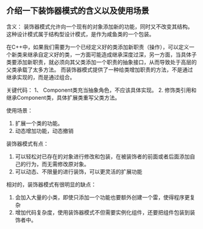 ## 介绍一下装饰器模式的含义以及使用场景

含义： 装饰器模式允许向一个现有的对象添加新的功能，同时又不改变其结构。这种设计模式属于结构型设计模式，是作为咸鱼类的一个包装。

在C++中，如果我们需要为一个已经定义好的类添加新职责（操作），可以定义一个新类来继承自定义好的类，一方面可能造成继承深度过深，另一方面，当具体子类要添加新职责，就必须向其父类添加一个职责的抽象接口，从而导致处于高层的父类承载了太多方法。
而装饰器模式提供了一种给类增加职责的方法，不是通过继承实现的，而是通过组合。

关键代码： 1、 Component类充当抽象角色，不应该具体实现。 2. 修饰类引用和继承Component类，具体扩展类重写父类方法。



使用场景：

1. 扩展一个类的功能。
2. 动态增加功能，动态撤销

装饰器模式有点：
1. 可以轻松对已存在的对象进行修改和包装，在被装饰者的前面或者后面添加自己的行为，而无需修改原对象。
2. 可以动态、不限量的进行装饰，可以更灵活的扩展功能

相对的，装饰器模式有很明显的缺点：
1. 会加入大量的小类，即使只添加一个功能也要额外创建一个雷，使得程序更复杂
2. 增加代码复杂度，使用装饰器模式不但需要实例化组件，还要把组件包装到装饰者中。

